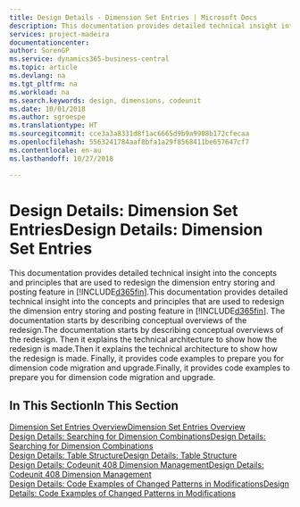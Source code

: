 ```yaml
---
title: Design Details - Dimension Set Entries | Microsoft Docs
description: This documentation provides detailed technical insight into the concepts and principles that are used to redesign the dimension entry storing and posting feature.
services: project-madeira
documentationcenter: 
author: SorenGP
ms.service: dynamics365-business-central
ms.topic: article
ms.devlang: na
ms.tgt_pltfrm: na
ms.workload: na
ms.search.keywords: design, dimensions, codeunit
ms.date: 10/01/2018
ms.author: sgroespe
ms.translationtype: HT
ms.sourcegitcommit: cce3a3a8331d8f1ac6665d9b9a9908b172cfecaa
ms.openlocfilehash: 5563241784aaf8bfa1a29f8568411be657647cf7
ms.contentlocale: en-au
ms.lasthandoff: 10/27/2018

---
```

# <a name="design-details-dimension-set-entries"></a><span data-ttu-id="e1fb6-103">Design Details: Dimension Set Entries</span><span class="sxs-lookup"><span data-stu-id="e1fb6-103">Design Details: Dimension Set Entries</span></span>
<span data-ttu-id="e1fb6-104">This documentation provides detailed technical insight into the concepts and principles that are used to redesign the dimension entry storing and posting feature in [!INCLUDE[d365fin](includes/d365fin_md.md)].</span><span class="sxs-lookup"><span data-stu-id="e1fb6-104">This documentation provides detailed technical insight into the concepts and principles that are used to redesign the dimension entry storing and posting feature in [!INCLUDE[d365fin](includes/d365fin_md.md)].</span></span> <span data-ttu-id="e1fb6-105">The documentation starts by describing conceptual overviews of the redesign.</span><span class="sxs-lookup"><span data-stu-id="e1fb6-105">The documentation starts by describing conceptual overviews of the redesign.</span></span> <span data-ttu-id="e1fb6-106">Then it explains the technical architecture to show how the redesign is made.</span><span class="sxs-lookup"><span data-stu-id="e1fb6-106">Then it explains the technical architecture to show how the redesign is made.</span></span> <span data-ttu-id="e1fb6-107">Finally, it provides code examples to prepare you for dimension code migration and upgrade.</span><span class="sxs-lookup"><span data-stu-id="e1fb6-107">Finally, it provides code examples to prepare you for dimension code migration and upgrade.</span></span>  

## <a name="in-this-section"></a><span data-ttu-id="e1fb6-108">In This Section</span><span class="sxs-lookup"><span data-stu-id="e1fb6-108">In This Section</span></span>  
[<span data-ttu-id="e1fb6-109">Dimension Set Entries Overview</span><span class="sxs-lookup"><span data-stu-id="e1fb6-109">Dimension Set Entries Overview</span></span>](design-details-dimension-set-entries-overview.md)  
[<span data-ttu-id="e1fb6-110">Design Details: Searching for Dimension Combinations</span><span class="sxs-lookup"><span data-stu-id="e1fb6-110">Design Details: Searching for Dimension Combinations</span></span>](design-details-searching-for-dimension-combinations.md)  
[<span data-ttu-id="e1fb6-111">Design Details: Table Structure</span><span class="sxs-lookup"><span data-stu-id="e1fb6-111">Design Details: Table Structure</span></span>](design-details-table-structure.md)  
[<span data-ttu-id="e1fb6-112">Design Details: Codeunit 408 Dimension Management</span><span class="sxs-lookup"><span data-stu-id="e1fb6-112">Design Details: Codeunit 408 Dimension Management</span></span>](design-details-codeunit-408-dimension-management.md)  
[<span data-ttu-id="e1fb6-113">Design Details: Code Examples of Changed Patterns in Modifications</span><span class="sxs-lookup"><span data-stu-id="e1fb6-113">Design Details: Code Examples of Changed Patterns in Modifications</span></span>](design-details-code-examples-of-changed-patterns-in-modifications.md)

